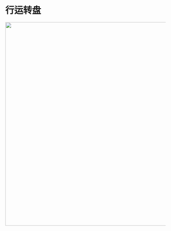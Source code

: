 # 行运转盘
<img src="https://github.com/LuckyCattZW/ProjectDemo/blob/master/Roulette/%E8%A1%8C%E8%BF%90%E8%BD%AC%E7%9B%98.gif" width="640px">